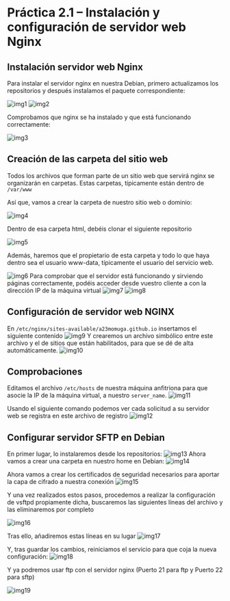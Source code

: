 # Práctica 2.1 – Instalación y configuración de servidor web Nginx

## Instalación servidor web Nginx

Para instalar el servidor nginx en nuestra Debian, primero actualizamos los repositorios y después instalamos el paquete correspondiente:

![img1](./assets/images/p2.1/img1.png)
![img2](./assets/images/p2.1/img2.png)

Comprobamos que nginx se ha instalado y que está funcionando correctamente:

![img3](./assets/images/p2.1/img3.png)




## Creación de las carpeta del sitio web
Todos los archivos que forman parte de un sitio web que servirá nginx se organizarán en carpetas. Estas carpetas, típicamente están dentro de ``/var/www ``

Así que, vamos a crear la carpeta de nuestro sitio web o dominio:

![img4](./assets/images/p2.1/img4.png)

Dentro de esa carpeta html, debéis clonar el siguiente repositorio

![img5](./assets/images/p2.1/img5.png)

Además, haremos que el propietario de esta carpeta y todo lo que haya dentro sea el usuario www-data, típicamente el usuario del servicio web.

![img6](./assets/images/p2.1/img6.png)
Para comprobar que el servidor está funcionando y sirviendo páginas correctamente, podéis acceder desde vuestro cliente a con la dirección IP de la máquina virtual
![img7](./assets/images/p2.1/img7.png)
![img8](./assets/images/p2.1/img8.png)


## Configuración de servidor web NGINX
En ``/etc/nginx/sites-available/a23momuga.github.io`` insertamos el siguiente contenido
![img9](./assets/images/p2.1/img9.png)
Y crearemos un archivo simbólico entre este archivo y el de sitios que están habilitados, para que se dé de alta automáticamente.
![img10](./assets/images/p2.1/img10.png)




## Comprobaciones
Editamos el archivo ``/etc/hosts`` de nuestra máquina anfitriona para que asocie la IP de la máquina virtual, a nuestro ``server_name``.
![img11](./assets/images/p2.1/img11.png)

Usando el siguiente comando podemos ver cada solicitud a su servidor web se registra en este archivo de registro
![img12](./assets/images/p2.1/img12.png)

## Configurar servidor SFTP en Debian
En primer lugar, lo instalaremos desde los repositorios:
![img13](./assets/images/p2.1/img13.png)
Ahora vamos a crear una carpeta en nuestro home en Debian:
![img14](./assets/images/p2.1/img14.png)

Ahora vamos a crear los certificados de seguridad necesarios para aportar la capa de cifrado a nuestra conexión
![img15](./assets/images/p2.1/img15.png)

Y una vez realizados estos pasos, procedemos a realizar la configuración de vsftpd propiamente dicha, buscaremos las siguientes líneas del archivo y las eliminaremos por completo

![img16](./assets/images/p2.1/img16.png)

Tras ello, añadiremos estas líneas en su lugar
![img17](./assets/images/p2.1/img17.png)

Y, tras guardar los cambios, reiniciamos el servicio para que coja la nueva configuración:
![img18](./assets/images/p2.1/img18.png)


Y ya podremos usar ftp con el servidor nginx (Puerto 21 para ftp y Puerto 22 para sftp)

![img19](./assets/images/p2.1/img19.png)
